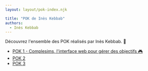 ```yaml
---
layout: layout/pok-index.njk

title: "POK de Inès Kebbab"
authors:
  - Inès Kebbab
---
```


Découvrez l'ensemble des POK réalisés par Inès Kebbab. 🐣

- [POK 1 - Complesims, l'interface web pour gérer des objectifs 🎮](./temps-1)
- [POK 2](./temps-2)
- [POK 3](./temps-3)

